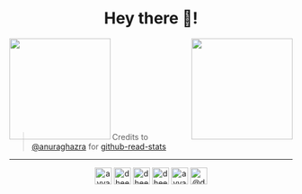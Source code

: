 <h1 align="center">Hey there 👋!</h1>

<img align="left" height=180em src="https://github-readme-stats.vercel.app/api/top-langs/?username=avvari-da&theme=vue&hide=css,tcl,html"></img>
<img align="right" height=180em src="https://github-readme-stats.vercel.app/api?username=avvari-da&count_private=true&show_icons=true&theme=vue&include_all_commits=true"></img>

<br/><br/><br/><br/><br/><br/><br/><br/><br/>
> Credits to [@anuraghazra](https://github.com/anuraghazra) for [github-read-stats](https://github.com/anuraghazra/github-readme-stats)
<hr>

<p align="center">
<a href="https://twitter.com/avvari_da" target="blank"><img align="center" src="https://cdn.jsdelivr.net/npm/simple-icons@3.0.1/icons/twitter.svg" alt="avvari_da" height="30" width="30" /></a>
<a href="https://linkedin.com/in/dheerajavvari" target="blank"><img align="center" src="https://cdn.jsdelivr.net/npm/simple-icons@3.0.1/icons/linkedin.svg" alt="dheerajavvari" height="30" width="30" /></a>
<a href="https://stackoverflow.com/users/2256696/dheeraj-avvari" target="blank"><img align="center" src="https://cdn.jsdelivr.net/npm/simple-icons@3.0.1/icons/stackoverflow.svg" alt="dheeraj-avvari" height="30" width="30" /></a>
<a href="https://fb.com/dheeraj.avvari" target="blank"><img align="center" src="https://cdn.jsdelivr.net/npm/simple-icons@3.0.1/icons/facebook.svg" alt="dheeraj.avvari" height="30" width="30" /></a>
<a href="https://instagram.com/avvari_da" target="blank"><img align="center" src="https://cdn.jsdelivr.net/npm/simple-icons@3.0.1/icons/instagram.svg" alt="avvari_da" height="30" width="30" /></a>
<a href="https://medium.com/@dheeraj2dj" target="blank"><img align="center" src="https://cdn.jsdelivr.net/npm/simple-icons@3.0.1/icons/medium.svg" alt="@dheeraj2dj" height="30" width="30" /></a>
</p>
